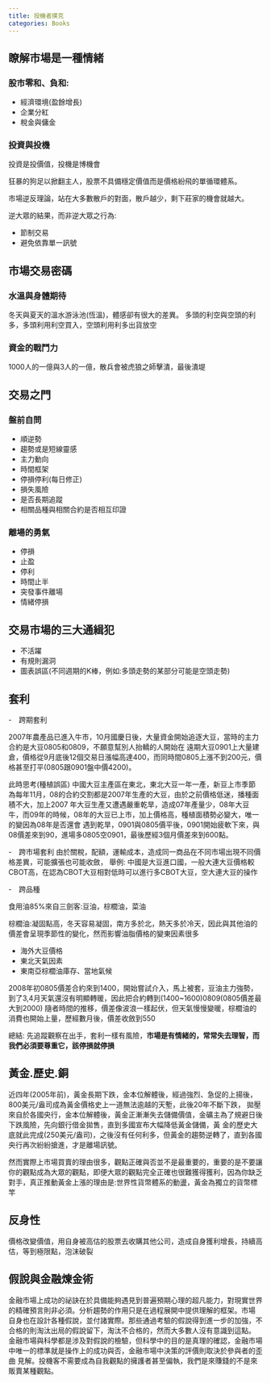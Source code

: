 ```yaml
---
title: 投機者撲克
categories: Books
---
```



## 瞭解市場是一種情緒

### 股市零和、負和:
- 經濟環境(盈餘增長)
- 企業分紅
- 稅金與傭金

### 投資與投機
投資是投價值，投機是博機會

狂暴的狗足以掀翻主人，股票不具備穩定價值而是價格紛飛的單循環體系。

市場逆反理論，站在大多數散戶的對面，散戶越少，剩下莊家的機會就越大。

逆大眾的結果，而非逆大眾之行為:
- 節制交易
- 避免依靠單一訊號


## 市場交易密碼

### 水溫與身體期待
冬天與夏天的溫水游泳池(恆溫)，體感卻有很大的差異。
多頭的利空與空頭的利多，多頭利用利空買入，空頭利用利多出貨放空


### 資金的戰鬥力

1000人的一億與3人的一億，散兵會被虎狼之師擊潰，最後潰堤


## 交易之門

### 盤前自問
- 順逆勢
- 趨勢或是短線靈感
- 主力動向
- 時間框架
- 停損停利(每日修正)
- 損失風險
- 是否長期追蹤
- 相關品種與相關合約是否相互印證

### 離場的勇氣

- 停損
- 止盈
- 停利
- 時間止半
- 突發事件離場
- 情緒停損


## 交易市場的三大通緝犯

- 不活躍
- 有規則漏洞
- 圖表誤區(不同週期的K棒，例如:多頭走勢的某部分可能是空頭走勢)

## 套利

-　跨期套利

2007年農產品已進入牛市，10月國慶日後，大量資金開始追逐大豆，當時的主力合約是大豆0805和0809，不願意幫別人抬轎的人開始在
遠期大豆0901上大量建倉，價格從9月底後12個交易日漲幅高達400，而同時間0805上漲不到200元，價格甚至打平(0805跟0901盤中價4200)。

此時思考(種植誤區)
中國大豆主產區在東北，東北大豆一年一產，新豆上市季節為每年11月，08的合約交割都是2007年生產的大豆，由於之前價格低迷，播種面積不大，加上2007
年大豆生產又遭遇嚴重乾旱，造成07年產量少，08年大豆牛，而09年的時候，08年的大豆已上市，加上價格高，種植面積勢必變大，唯一的變因為08年是否還會
遇到乾旱，0901與0805價平後，0901開始疲軟下來，與08價差來到90，進場多0805空0901，最後歷經3個月價差來到600點。

-　跨市場套利
由於關稅，配額，運輸成本，造成同一商品在不同市場出現不同價格差異，可能擴張也可能收斂，
舉例:
中國是大豆進口國，一般大連大豆價格較CBOT高，在認為CBOT大豆相對低時可以進行多CBOT大豆，空大連大豆的操作


-　跨品種

食用油85%來自三劍客:豆油，棕櫚油，菜油

棕櫚油:凝固點高，冬天容易凝固，南方多於北，熱天多於冷天，因此與其他油的價差會呈現季節性的變化，然而影響油脂價格的變東因素很多
- 海外大豆價格
- 東北天氣因素
- 東南亞棕櫚油庫存、當地氣候

2008年初0805價差合約來到1400，開始嘗試介入，馬上被套，豆油主力強勢，到了3,4月天氣還沒有明顯轉暖，因此把合約轉到(1400~1600)0809(0805價差最大到2000)
隨者時間的推移，價差像波浪一樣起伏，但天氣慢慢變暖，棕櫚油的消費也開始上量，歷經數月後，價差收斂到550


總結: 先追蹤觀察在出手，套利一樣有風險，**市場是有情緒的，常常失去理智，而我們必須要尊重它，該停損就停損**

## 黃金.歷史.銅


近四年(2005年前)，黃金長期下跌，金本位解體後，經過強烈、急促的上揚後，800美元/盎司成為黃金價格史上一道無法逾越的天塹，此後20年不斷下跌，
拋壓來自於各國央行，金本位解體後，黃金正漸漸失去儲備價值，金礦主為了規避日後下跌風險，先向銀行借金拋售，直到多國宣布大幅降低黃金儲備，黃
金的歷史大底就此完成(250美元/盎司)，之後沒有任何利多，但黃金的趨勢逆轉了，直到各國央行再次紛紛搶進，才是離場訊號。


然而實際上市場買賣的理由很多，觀點正確與否並不是最重要的，重要的是不要讓你的觀點成為大眾的觀點，即便大眾的觀點完全正確也很難獲得獲利，因為你缺乏
對手，真正推動黃金上漲的理由是:世界性貨幣體系的動盪，黃金為獨立的貨幣標竿

## 反身性

價格改變價值，用自身被高估的股票去收購其他公司，造成自身獲利增長，持續高估，等到極限點，泡沫破裂

## 假說與金融煉金術


金融市場上成功的祕訣在於具備能夠遇見到普遍預期心理的超凡能力，對現實世界的精確預言則非必須。分析趨勢的作用只是在過程展開中提供理解的框架。市場
自身也在設計各種假說，並付諸實際。那些通過考驗的假說得到進一步的加強，不合格的則淘汰出局的假說留下，淘汰不合格的，然而大多數人沒有意識到這點。
金融市場與科學都是涉及對假說的檢驗，但科學中的目的是真理的確認，金融市場中唯一的標準就是操作上的成功與否，金融市場中決策的評價則取決於參與者的歪曲
見解。投機客不需要成為自我觀點的擁護者甚至偏執，我們是來賺錢的不是來販賣某種觀點。
